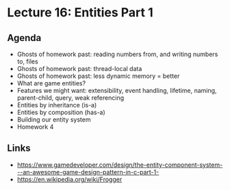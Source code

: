 # Lecture 16: Entities Part 1

## Agenda

+ Ghosts of homework past: reading numbers from, and writing numbers to, files
+ Ghosts of homework past: thread-local data
+ Ghosts of homework past: less dynamic memory = better
+ What are game entities?
+ Features we might want: extensibility, event handling, lifetime, naming, parent-child, query, weak referencing
+ Entities by inheritance (is-a)
+ Entities by composition (has-a)
+ Building our entity system
+ Homework 4

## Links

+ https://www.gamedeveloper.com/design/the-entity-component-system---an-awesome-game-design-pattern-in-c-part-1-
+ https://en.wikipedia.org/wiki/Frogger
